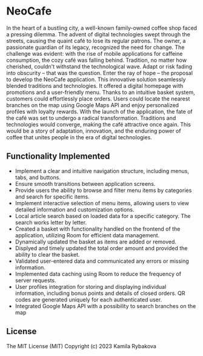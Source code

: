 # NeoCafe
In the heart of a bustling city, a well-known family-owned coffee shop faced a pressing dilemma. The advent of digital technologies swept through the streets, causing the quaint café to lose its regular patrons. The owner, a passionate guardian of its legacy, recognized the need for change.
The challenge was evident: with the rise of mobile applications for caffeine consumption, the cozy café was falling behind. Tradition, no matter how cherished, couldn't withstand the technological wave. Adapt or risk fading into obscurity – that was the question.
Enter the ray of hope – the proposal to develop the NeoCafe application. This innovative solution seamlessly blended traditions and technologies. It offered a digital homepage with promotions and a user-friendly menu. Thanks to an intuitive basket system, customers could effortlessly place orders. Users could locate the nearest branches on the map using Google Maps API and enjoy personalized profiles with loyalty rewards.
With the launch of the application, the fate of the café was set to undergo a radical transformation. Traditions and technologies would converge, making the café attractive once again. This would be a story of adaptation, innovation, and the enduring power of coffee that unites people in the era of digital technologies.

## Functionality Implemented
- Implement a clear and intuitive navigation structure, including menus, tabs, and buttons.
- Ensure smooth transitions between application screens.
- Provide users the ability to browse and filter menu items by categories and search for specific items.
- Implement interactive selection of menu items, allowing users to view detailed information and customization options.
- Local article search based on loaded data for a specific category. The search works letter by letter.
- Created a basket with functionality handled on the frontend of the application, utilizing Room for efficient data management.
- Dynamically updated the basket as items are added or removed.
- Displyed and timely updated the total order amount and provided the ability to clear the basket.
- Validated user-entered data and communicated any errors or missing information.
- Implemented data caching using Room to reduce the frequency of server requests.
- User profiles integration for storing and displaying individual information, including bonus points and details of closed orders. QR codes are generated uniquely for each authenticated user.
- Integrated Google Maps API with a possibility to search branches on the map


## License
The MIT License (MIT)
Copyright (c) 2023 Kamila Rybakova
